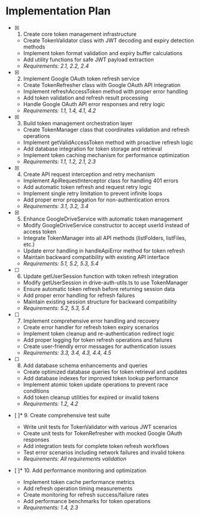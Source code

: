 # Implementation Plan

- [x] 1. Create core token management infrastructure
  - Create TokenValidator class with JWT decoding and expiry detection methods
  - Implement token format validation and expiry buffer calculations
  - Add utility functions for safe JWT payload extraction
  - _Requirements: 2.1, 2.2, 2.4_

- [x] 2. Implement Google OAuth token refresh service
  - Create TokenRefresher class with Google OAuth API integration
  - Implement refreshAccessToken method with proper error handling
  - Add token validation and refresh result processing
  - Handle Google OAuth API error responses and retry logic
  - _Requirements: 1.1, 1.4, 4.1, 4.2_

- [x] 3. Build token management orchestration layer
  - Create TokenManager class that coordinates validation and refresh operations
  - Implement getValidAccessToken method with proactive refresh logic
  - Add database integration for token storage and retrieval
  - Implement token caching mechanism for performance optimization
  - _Requirements: 1.1, 1.2, 2.1, 2.3_

- [x] 4. Create API request interception and retry mechanism
  - Implement ApiRequestInterceptor class for handling 401 errors
  - Add automatic token refresh and request retry logic
  - Implement single retry limitation to prevent infinite loops
  - Add proper error propagation for non-authentication errors
  - _Requirements: 3.1, 3.2, 3.4_

- [x] 5. Enhance GoogleDriveService with automatic token management
  - Modify GoogleDriveService constructor to accept userId instead of access token
  - Integrate TokenManager into all API methods (listFolders, listFiles, etc.)
  - Update error handling in handleApiError method for token refresh
  - Maintain backward compatibility with existing API interface
  - _Requirements: 5.1, 5.2, 5.3, 5.4_

- [ ] 6. Update getUserSession function with token refresh integration
  - Modify getUserSession in drive-auth-utils.ts to use TokenManager
  - Ensure automatic token refresh before returning session data
  - Add proper error handling for refresh failures
  - Maintain existing session structure for backward compatibility
  - _Requirements: 5.2, 5.3, 5.4_

- [ ] 7. Implement comprehensive error handling and recovery
  - Create error handler for refresh token expiry scenarios
  - Implement token cleanup and re-authentication redirect logic
  - Add proper logging for token refresh operations and failures
  - Create user-friendly error messages for authentication issues
  - _Requirements: 3.3, 3.4, 4.3, 4.4, 4.5_

- [ ] 8. Add database schema enhancements and queries
  - Create optimized database queries for token retrieval and updates
  - Add database indexes for improved token lookup performance
  - Implement atomic token update operations to prevent race conditions
  - Add token cleanup utilities for expired or invalid tokens
  - _Requirements: 1.2, 4.2_

- [ ]* 9. Create comprehensive test suite
  - Write unit tests for TokenValidator with various JWT scenarios
  - Create unit tests for TokenRefresher with mocked Google OAuth responses
  - Add integration tests for complete token refresh workflows
  - Test error scenarios including network failures and invalid tokens
  - _Requirements: All requirements validation_

- [ ]* 10. Add performance monitoring and optimization
  - Implement token cache performance metrics
  - Add refresh operation timing measurements
  - Create monitoring for refresh success/failure rates
  - Add performance benchmarks for token operations
  - _Requirements: 1.4, 2.3_